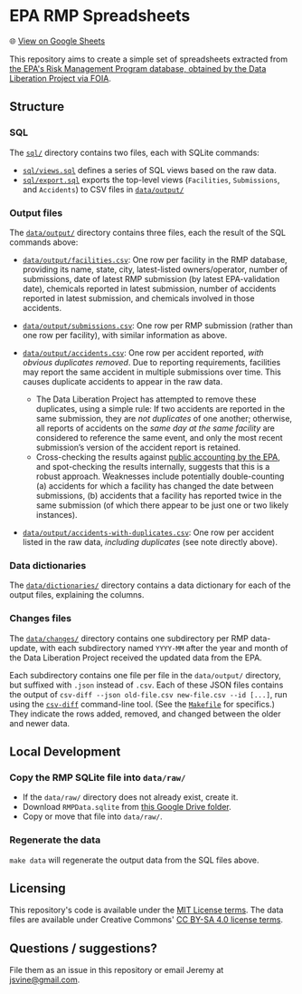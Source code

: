 # EPA RMP Spreadsheets

🌐 [View on Google Sheets](https://docs.google.com/spreadsheets/d/170UIeg_sweeqGWVQrjHWY-HNRqEPE9axbEroSEr4C3M/edit)

This repository aims to create a simple set of spreadsheets extracted from [the EPA's Risk Management Program database, obtained by the Data Liberation Project via FOIA](https://docs.google.com/document/d/1jrLXtv0knnACiPXJ1ZRFXR1GaPWCHJWWjin4rsthFbQ/edit).

## Structure

### SQL

The [`sql/`](sql/) directory contains two files, each with SQLite commands:

- [`sql/views.sql`](sql/views.sql) defines a series of SQL views based on the raw data.
- [`sql/export.sql`](sql/export.sql) exports the top-level views (`Facilities`, `Submissions`, and `Accidents`) to CSV files in [`data/output/`](data/output/)

### Output files

The [`data/output/`](data/output/) directory contains three files, each the result of the SQL commands above:

- [`data/output/facilities.csv`](data/output/facilities.csv): One row per facility in the RMP database, providing its name, state, city, latest-listed owners/operator, number of submissions, date of latest RMP submission (by latest EPA-validation date), chemicals reported in latest submission, number of accidents reported in latest submission, and chemicals involved in those accidents.

- [`data/output/submissions.csv`](data/output/submissions.csv): One row per RMP submission (rather than one row per facility), with similar information as above.

- [`data/output/accidents.csv`](data/output/accidents.csv): One row per accident reported, *with obvious duplicates removed*. Due to reporting requirements, facilities may report the same accident in multiple submissions over time. This causes duplicate accidents to appear in the raw data.
    - The Data Liberation Project has attempted to remove these duplicates, using a simple rule: If two accidents are reported in the same submission, they are *not duplicates* of one another; otherwise, all reports of accidents on the *same day at the same facility* are considered to reference the same event, and only the most recent submission’s version of the accident report is retained.
    - Cross-checking the results against [public accounting by the EPA](https://www.regulations.gov/document/EPA-HQ-OLEM-2022-0174-0065), and spot-checking the results internally, suggests that this is a robust approach. Weaknesses include potentially double-counting (a) accidents for which a facility has changed the date between submissions, (b) accidents that a facility has reported twice in the same submission (of which there appear to be just one or two likely instances).

- [`data/output/accidents-with-duplicates.csv`](data/output/accidents-with-duplicates.csv): One row per accident listed in the raw data, *including duplicates* (see note directly above).

### Data dictionaries

The [`data/dictionaries/`](data/dictionaries/) directory contains a data dictionary for each of the output files, explaining the columns.

### Changes files

The [`data/changes/`](data/changes/) directory contains one subdirectory per RMP data-update, with each subdirectory named `YYYY-MM` after the year and month of the Data Liberation Project received the updated data from the EPA.

Each subdirectory contains one file per file in the `data/output/` directory, but suffixed with `.json` instead of `.csv`. Each of these JSON files contains the output of `csv-diff --json old-file.csv new-file.csv --id [...]`, run using the [`csv-diff`](https://github.com/simonw/csv-diff) command-line tool. (See the [`Makefile`](Makefile) for specifics.) They indicate the rows added, removed, and changed between the older and newer data.

## Local Development

### Copy the RMP SQLite file into `data/raw/`

- If the `data/raw/` directory does not already exist, create it.
- Download `RMPData.sqlite` from [this Google Drive folder](https://drive.google.com/file/d/1FJ3--sZWhRF9-_MbMQpu_bf_QgeGRNgE/view?usp=drive_link).
- Copy or move that file into `data/raw/`.


### Regenerate the data

`make data` will regenerate the output data from the SQL files above.

## Licensing

This repository's code is available under the [MIT License terms](https://opensource.org/license/mit/). The data files are available under Creative Commons' [CC BY-SA 4.0 license terms](https://creativecommons.org/licenses/by-sa/4.0/).


## Questions / suggestions?

File them as an issue in this repository or email Jeremy at jsvine@gmail.com. 
